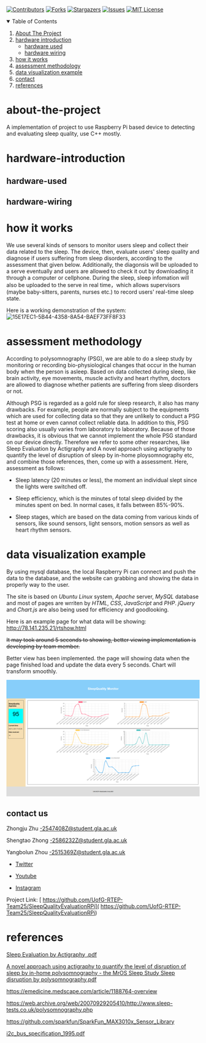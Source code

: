 
[![Contributors][contributors-shield]][contributors-url]
[![Forks][forks-shield]][forks-url]
[![Stargazers][stars-shield]][stars-url]
[![Issues][issues-shield]][issues-url]
[![MIT License][license-shield]][license-url]

<!-- TABLE OF CONTENTS -->
<details open="open">
  <summary>Table of Contents</summary>
  <ol>
    <li><a href="#about-the-project">About The Project</a></li>
    <li>
      <a href="#hardware-introduction">hardware introduction</a>
      <ul>
        <li><a href="#hardware-used">hardware used</a></li>
        <li><a href="#hardware-wiring">hardware wiring</a></li>
      </ul>
    </li>
    <li><a href="#how it works">how it works</a></li>
    <li><a href="#assessment methodology">assessment methodology</a></li>
    <li><a href="#data visualization example">data visualization example</a></li>
    <li><a href="#contact">contact</a></li>
    <li><a href="#references">references</a></li>
  </ol>
</details>


# about-the-project
A implementation of project to use Raspberry Pi based device to detecting and evaluating sleep quality, use C++ mostly.
# hardware-introduction
## hardware-used
## hardware-wiring
# how it works
We use several kinds of sensors to monitor users sleep and collect their data related to the sleep. The device, then, evaluate users' sleep quality and diagnose if users suffering from sleep disorders, according to the assessment that given below. Additionally, the diagonsis will be uploaded to a serve eventually and users are allowed to check it out by downloading it through a computer or cellphone. During the sleep, sleep infomation will also be uploaded to the serve in real time，which allows supervisors (maybe baby-sitters, parents, nurses etc.) to record users' real-time sleep state.

Here is a working demonstration of the system:
![15E17EC1-5B44-4358-8A54-BAEF73FF8F33](https://user-images.githubusercontent.com/77977624/109402512-73ac1700-794e-11eb-8671-5e314399f869.jpeg)
# assessment methodology
According to polysomnography (PSG), we are able to do a sleep study by monitoring or recording bio-physiological changes that occur in the human body when the person is asleep. Based on data collected during sleep, like brain activity, eye movements, muscle activity and heart rhythm, doctors are allowed to diagnose whether patients are suffering from sleep disorders or not.

Although PSG is regarded as a gold rule for sleep research, it also has many drawbacks. For example, people are normally subject to the equipments which are used for collecting data so that they are unlikely to conduct a PSG test at home or even cannot collect reliable data. In addition to this, PSG scoring also usually varies from laboratory to laboratory. Because of those drawbacks, it is obvious that we cannot implement the whole PSG standard on our device directly. Therefore we refer to some other researches, like Sleep Evaluation by Actigraphy and A novel approach using actigraphy to quantify the level of disruption of sleep by in-home ploysomnography etc, and combine those references, then, come up with a assessment.
Here, assessment as follows:

* Sleep latency (20 minutes or less), the moment an individual slept since the lights were switched off.

* Sleep efficiency, which is the minutes of total sleep divided by the minutes spent on bed. In normal cases, it falls between 85%-90%.

* Sleep stages, which are based on the data coming from various kinds of sensors, like sound sensors, light sensors, motion sensors as well as heart rhythm sensors.

# data visualization example
By using mysql database, the local Raspberry Pi can connect and push the data to the database, and the website can grabbing and showing the data in properly way to the user.

The site is based on *Ubuntu Linux* system, *Apache* server, *MySQL* database and most of pages are wrriten by *HTML*, *CSS*, *JavaScript* and *PHP*. *jQuery* and *Chart.js* are also being used for efficiency and goodlooking.

Here is an example page for what data will be showing: http://78.141.235.21/rtshow.html

~~It may took around 5 seconds to showing, better viewing implementation is developing by team member.~~

Better view has been implemented. the page will showing data when the page finished load and update the data every 5 seconds. Chart will transform smoothly.

![view-example1](https://github.com/UofG-RTEP-Team25/SleepQualityEvaluationRPi/blob/main/Documents/img/view-example1.png?raw=true)


<!-- CONTACT -->
## contact us

Zhongju Zhu     -2547408Z@student.gla.ac.uk

Shengtao Zhong  -2586232Z@student.gla.ac.uk

Yangbolun Zhou  -2515369Z@student.gla.ac.uk

* [Twitter](https://twitter.com/jianzha47918304/status/1381001029836226560?s=21) 

* [Youtube](https://www.youtube.com/watch?v=cMlTJh96JMU) 

* [Instagram](https://www.instagram.com/glasgowteam15/) 


Project Link: [ https://github.com/UofG-RTEP-Team25/SleepQualityEvaluationRPi]( https://github.com/UofG-RTEP-Team25/SleepQualityEvaluationRPi)



# references
[Sleep Evaluation by Actigraphy .pdf](https://github.com/UofG-RTEP-Team25/SleepQualityEvaluationRPi/files/6055883/Sleep.Evaluation.by.Actigraphy.pdf)

[A novel approach using actigraphy to quantify the level of disruption of sleep by in-home polysomnography - the MrOS Sleep Study Sleep disruption by polysomnography.pdf](https://github.com/UofG-RTEP-Team25/SleepQualityEvaluationRPi/files/6055884/A.novel.approach.using.actigraphy.to.quantify.the.level.of.disruption.of.sleep.by.in-home.polysomnography.-.the.MrOS.Sleep.Study.Sleep.disruption.by.polysomnography.pdf)

https://emedicine.medscape.com/article/1188764-overview

https://web.archive.org/web/20070929205410/http://www.sleep-tests.co.uk/polysomnography.php

https://github.com/sparkfun/SparkFun_MAX3010x_Sensor_Library

[i2c_bus_specification_1995.pdf](https://github.com/UofG-RTEP-Team25/SleepQualityEvaluationRPi/files/6292281/i2c_bus_specification_1995.pdf)




<!-- MARKDOWN LINKS & IMAGES -->
<!-- https://www.markdownguide.org/basic-syntax/#reference-style-links -->
[contributors-shield]: https://img.shields.io/badge/CONTRIBUTORS-3-green
[contributors-url]: https://github.com/UofG-RTEP-Team25/SleepQualityEvaluationRPi/graphs/contributors
[forks-shield]: https://img.shields.io/badge/FORKS-blue
[forks-url]: https://github.com/UofG-RTEP-Team25/SleepQualityEvaluationRPi/network/members
[stars-shield]: https://img.shields.io/badge/STARS-red
[stars-url]: https://github.com/UofG-RTEP-Team25/SleepQualityEvaluationRPi/stargazers
[issues-shield]: https://img.shields.io/badge/ISSUES-yellow
[issues-url]: https://github.com/UofG-RTEP-Team25/SleepQualityEvaluationRPi/issues
[license-shield]: https://img.shields.io/badge/LICENSE-MIT-green
[license-url]: https://github.com/UofG-RTEP-Team25/SleepQualityEvaluationRPi/blob/main/LICENSE
[product-screenshot]: images/screenshot.png
